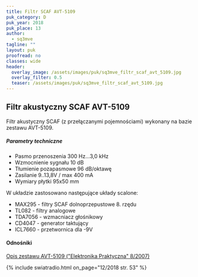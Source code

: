 ```yaml
---
title: Filtr SCAF AVT-5109
puk_category: D
puk_year: 2018
puk_place: 13
author: 
  - sq3mve
tagline: ""
layout: puk
proofread: no
classes: wide
header:
  overlay_image: /assets/images/puk/sq3mve_filtr_scaf_avt_5109.jpg
  overlay_filter: 0.5
  teaser: /assets/images/puk/sq3mve_filtr_scaf_avt_5109.jpg
---
```


Filtr akustyczny SCAF AVT-5109
------------------------------

Filtr akustyczny SCAF (z przełączanymi pojemnościami) wykonany na bazie zestawu AVT-5109.

##### Parametry techniczne

* Pasmo przenoszenia 300 Hz...3,0 kHz
* Wzmocnienie sygnału 10 dB
* Tłumienie pozapasmowe 96 dB/oktawę
* Zasilanie 9..13,8V / max 400 mA
* Wymiary płytki 95x50 mm

W układzie zastosowano następujące układy scalone:

* MAX295 - filtry SCAF dolnoprzepustowe 8. rzędu
* TL082 - filtry analogowe
* TDA7056 - wzmacniacz głośnikowy
* CD4047 - generator taktujący
* ICL7660 - przetwornica dla -9V

#### Odnośniki

[Opis zestawu AVT-5109 ("Elektronika Praktyczna" 8/2007)](https://serwis.avt.pl/manuals/AVT5109.pdf)

{% include swiatradio.html on_page="12/2018 str. 53" %}
